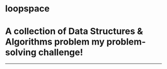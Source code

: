 # loopspace

# A collection of Data Structures & Algorithms problem my problem-solving challenge!
----
